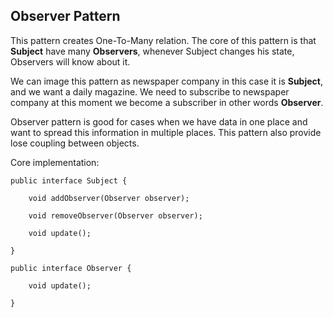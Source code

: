 ## Observer Pattern

This pattern creates One-To-Many relation. The core of this pattern
is that **Subject** have many **Observers**, whenever Subject changes
his state, Observers will know about it.

We can image this pattern as newspaper company in this case it is 
**Subject**, and we want a daily magazine. We need to subscribe to 
newspaper company at this moment we become a subscriber in other 
words **Observer**.

Observer pattern is good for cases when we have data in one place 
and want to spread this information in multiple places. This pattern 
also provide lose coupling between objects.

Core implementation:


```
public interface Subject {

    void addObserver(Observer observer);

    void removeObserver(Observer observer);

    void update();
    
}

public interface Observer {

    void update();
    
}
```